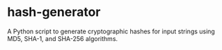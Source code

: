 # hash-generator
A Python script to generate cryptographic hashes for input strings using MD5, SHA-1, and SHA-256 algorithms.
